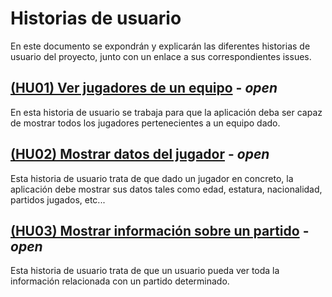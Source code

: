 # Historias de usuario
En este documento se expondrán y explicarán las diferentes historias de usuario del proyecto, junto con un enlace a sus correspondientes issues.

## [(HU01) Ver jugadores de un equipo](https://github.com/juancpineda97/LaLigaStats/issues/4) - *open*
En esta historia de usuario se trabaja para que la aplicación deba ser capaz de mostrar todos los jugadores pertenecientes a un equipo dado.

## [(HU02) Mostrar datos del jugador](https://github.com/juancpineda97/LaLigaStats/issues/5) - *open*
Esta historia de usuario trata de que dado un jugador en concreto, la aplicación debe mostrar sus datos tales como edad, estatura, nacionalidad, partidos jugados, etc...

## [(HU03) Mostrar información sobre un partido](https://github.com/juancpineda97/LaLigaStats/issues/40) - *open*
Esta historia de usuario trata de que un usuario pueda ver toda la información relacionada con un partido determinado.